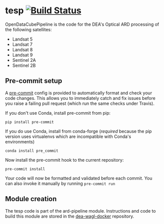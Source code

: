 # tesp [![Build Status](https://travis-ci.org/OpenDataCubePipelines/tesp.svg?branch=master)](https://travis-ci.org/OpenDataCubePipelines/tesp)

OpenDataCubePipeline is the code for the DEA's Optical ARD processing of the following satellites:
 * Landsat 5
 * Landsat 7
 * Landsat 8
 * Landsat 9
 * Sentinel 2A
 * Sentinel 2B

Pre-commit setup
----------------

A [pre-commit](https://pre-commit.com/) config is provided to automatically format
and check your code changes. This allows you to immediately catch and fix
issues before you raise a failing pull request (which run the same checks under
Travis).

If you don't use Conda, install pre-commit from pip:

    pip install pre-commit

If you do use Conda, install from conda-forge (*required* because the pip
version uses virtualenvs which are incompatible with Conda's environments)

    conda install pre_commit

Now install the pre-commit hook to the current repository:

    pre-commit install

Your code will now be formatted and validated before each commit. You can also
invoke it manually by running `pre-commit run`

Module creation
----------------
The tesp code is part of the ard-pipeline module. Instructions and code to build this module are stored in the [dea-wagl-docker](https://bitbucket.org/geoscienceaustralia/dea-wagl-docker/src/master/ard-pipeline/) repository.